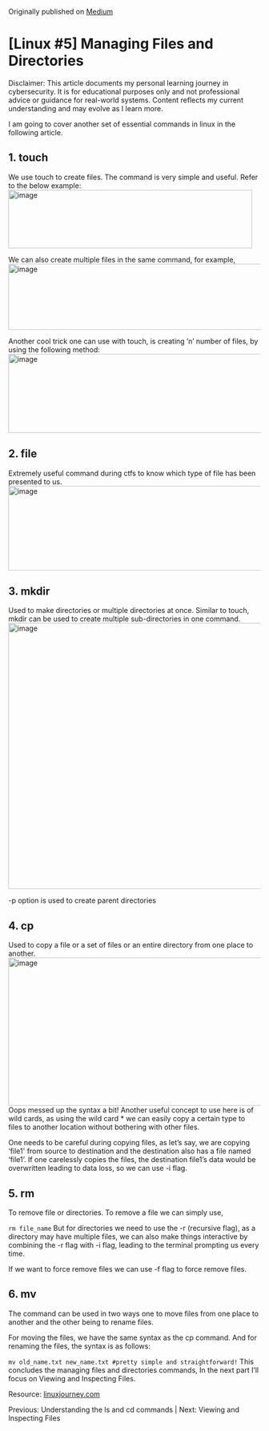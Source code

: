 Originally published on [Medium](https://medium.com/@aarya-sarfare/linux-4-managing-files-and-directories-a88786afaf79)

<h1>[Linux #5] Managing Files and Directories</h1>

Disclaimer: This article documents my personal learning journey in cybersecurity. It is for educational purposes only and not professional advice or guidance for real-world systems. Content reflects my current understanding and may evolve as I learn more.

I am going to cover another set of essential commands in linux in the following article.

<h2>1. touch</h2>
We use touch to create files. The command is very simple and useful. Refer to the below example:
<br>
<img width="487" height="117" alt="image" src="https://github.com/user-attachments/assets/030c1ec0-fc15-44ce-8204-c8ce5e632185" />

We can also create multiple files in the same command, for example,
<br>
<img width="597" height="132" alt="image" src="https://github.com/user-attachments/assets/3d553af4-456c-4d65-8a38-94e19bcf7e2d" />

Another cool trick one can use with touch, is creating ’n’ number of files, by using the following method:
<br>
<img width="572" height="158" alt="image" src="https://github.com/user-attachments/assets/0ce5ea39-72e7-4196-9af4-97ef072d319c" />

<h2>2. file</h2>

Extremely useful command during ctfs to know which type of file has been presented to us.
<br>
<img width="752" height="169" alt="image" src="https://github.com/user-attachments/assets/281a4f2f-949f-40e3-84c6-f644d5834fc5" />

<h2>3. mkdir</h2>

Used to make directories or multiple directories at once. Similar to touch, mkdir can be used to create multiple sub-directories in one command.
<br>
<img width="564" height="532" alt="image" src="https://github.com/user-attachments/assets/0b309244-dcdf-4c02-98b8-f4b18470a123" />

-p option is used to create parent directories
<h2>4. cp</h2>

Used to copy a file or a set of files or an entire directory from one place to another.
<br>
<img width="610" height="296" alt="image" src="https://github.com/user-attachments/assets/057147d1-2a69-49de-a868-a2ccaaa8acb3" />
<br>
Oops messed up the syntax a bit!
Another useful concept to use here is of wild cards, as using the wild card * we can easily copy a certain type to files to another location without bothering with other files.

One needs to be careful during copying files, as let’s say, we are copying ‘file1' from source to destination and the destination also has a file named ‘file1’. If one carelessly copies the files, the destination file1’s data would be overwritten leading to data loss, so we can use -i flag.

<h2>5. rm</h2>

To remove file or directories. To remove a file we can simply use,

`rm file_name`
But for directories we need to use the -r (recursive flag), as a directory may have multiple files, we can also make things interactive by combining the -r flag with -i flag, leading to the terminal prompting us every time.

If we want to force remove files we can use -f flag to force remove files.

<h2>6. mv</h2>

The command can be used in two ways one to move files from one place to another and the other being to rename files.

For moving the files, we have the same syntax as the cp command. And for renaming the files, the syntax is as follows:

`mv old_name.txt new_name.txt #pretty simple and straightforward!`
This concludes the managing files and directories commands, In the next part I’ll focus on Viewing and Inspecting Files.

Resource: [linuxjourney.com](https://linuxjourney.com/)

Previous: Understanding the ls and cd commands | Next: Viewing and Inspecting Files
